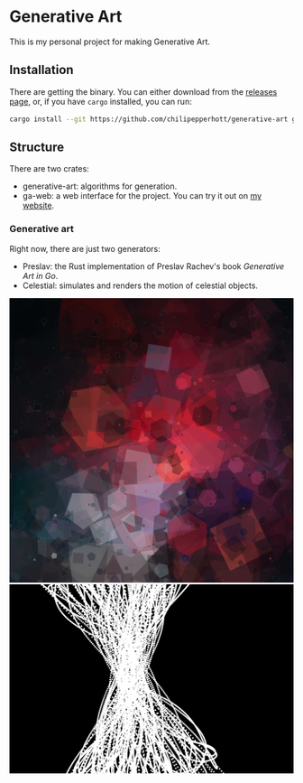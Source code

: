 # Generative Art

This is my personal project for making Generative Art.

## Installation

There are getting the binary. You can either download from the [releases page,](https://github.com/chilipepperhott/generative-art/releases) or, if you have `cargo` installed, you can run:

```bash
cargo install --git https://github.com/chilipepperhott/generative-art generative-art
```

## Structure

There are two crates: 

* generative-art: algorithms for generation.
* ga-web: a web interface for the project. You can try it out on [my website](https://elijahpotter.dev/art).

### Generative art

Right now, there are just two generators:

* Preslav: the Rust implementation of Preslav Rachev's book *Generative Art in Go*.
* Celestial: simulates and renders the motion of celestial objects.

![Example of Preslav generation](./example_images/output3.jpg)
![Example of celestial generation](./example_images/output4.png)
